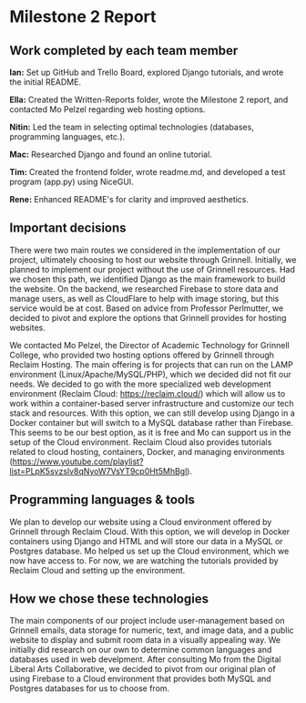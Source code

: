 # Milestone 2 Report

## Work completed by each team member
**Ian:** Set up GitHub and Trello Board, explored Django tutorials, and wrote the initial README. 

**Ella:** Created the Written-Reports folder, wrote the Milestone 2 report, and contacted Mo Pelzel regarding web hosting options.

**Nitin:** Led the team in selecting optimal technologies (databases, programming languages, etc.).  

**Mac:** Researched Django and found an online tutorial.

**Tim:** Created the frontend folder, wrote readme.md, and developed a test program (app.py) using NiceGUI.

**Rene:** Enhanced README's for clarity and improved aesthetics. 


## Important decisions
There were two main routes we considered in the implementation of our project, ultimately choosing to host our website through Grinnell. Initially, we planned to implement our project without the use of Grinnell resources. Had we chosen this path, we identified Django as the main framework to build the website. On the backend, we researched Firebase to store data and manage users, as well as CloudFlare to help with image storing, but this service would be at cost. Based on advice from Professor Perlmutter, we decided to pivot and explore the options that Grinnell provides for hosting websites.  

We contacted Mo Pelzel, the Director of Academic Technology for Grinnell College, who provided two hosting options offered by Grinnell through Reclaim Hosting. The main offering is for projects that can run on the LAMP environment (Linux/Apache/MySQL/PHP), which we decided did not fit our needs. We decided to go with the more specialized web development environment (Reclaim Cloud: https://reclaim.cloud/) which will allow us to work within a container-based server infrastructure and customize our tech stack and resources. With this option, we can still develop using Django in a Docker container but will switch to a MySQL database rather than Firebase. This seems to be our best option, as it is free and Mo can support us in the setup of the Cloud environment. Reclaim Cloud also provides tutorials related to cloud hosting, containers, Docker, and managing environments (https://www.youtube.com/playlist?list=PLpK5svzslv8qNyoW7VsYT9cp0Ht5MhBgl).  

## Programming languages & tools
We plan to develop our website using a Cloud environment offered by Grinnell through Reclaim Cloud. With this option, we will develop in Docker containers using Django and HTML and will store our data in a MySQL or Postgres database. Mo helped us set up the Cloud environment, which we now have access to. For now, we are watching the tutorials provided by Reclaim Cloud and setting up the environment. 

## How we chose these technologies
The main components of our project include user-management based on Grinnell emails, data storage for numeric, text, and image data, and a public website to display and submit room data in a visually appealing way. We initially did research on our own to determine common languages and databases used in web develpment. After consulting Mo from the Digital Liberal Arts Collaborative, we decided to pivot from our original plan of using Firebase to a Cloud environment that provides both MySQL and Postgres databases for us to choose from. 

